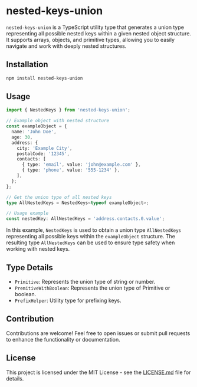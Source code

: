 # nested-keys-union

`nested-keys-union` is a TypeScript utility type that generates a union type representing all possible nested keys within a given nested object structure.
It supports arrays, objects, and primitive types, allowing you to easily navigate and work with deeply nested structures.

## Installation

```bash
npm install nested-keys-union
```

## Usage

```typescript
import { NestedKeys } from 'nested-keys-union';

// Example object with nested structure
const exampleObject = {
  name: 'John Doe',
  age: 30,
  address: {
    city: 'Example City',
    postalCode: '12345',
    contacts: [
      { type: 'email', value: 'john@example.com' },
      { type: 'phone', value: '555-1234' },
    ],
  };
};

// Get the union type of all nested keys
type AllNestedKeys = NestedKeys<typeof exampleObject>;

// Usage example
const nestedKey: AllNestedKeys = 'address.contacts.0.value';
```

In this example, `NestedKeys` is used to obtain a union type `AllNestedKeys` representing all possible keys within the `exampleObject` structure.
The resulting type `AllNestedKeys` can be used to ensure type safety when working with nested keys.

## Type Details

- `Primitive`: Represents the union type of string or number.
- `PremitiveWithBoolean`: Represents the union type of Primitive or boolean.
- `PrefixHelper`: Utility type for prefixing keys.

## Contribution

Contributions are welcome! Feel free to open issues or submit pull requests to enhance the functionality or documentation.

## License

This project is licensed under the MIT License - see the [LICENSE.md](./LICENSE.md) file for details.
